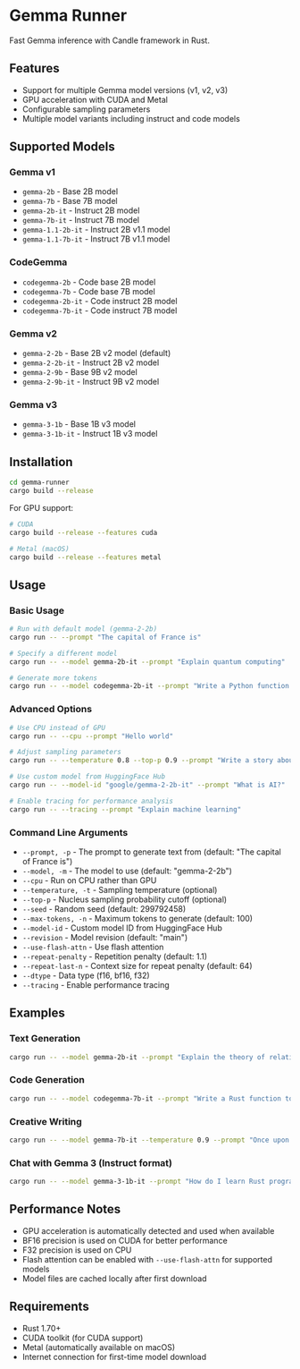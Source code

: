 # Gemma Runner

Fast Gemma inference with Candle framework in Rust.

## Features

- Support for multiple Gemma model versions (v1, v2, v3)
- GPU acceleration with CUDA and Metal
- Configurable sampling parameters
- Multiple model variants including instruct and code models

## Supported Models

### Gemma v1
- `gemma-2b` - Base 2B model
- `gemma-7b` - Base 7B model  
- `gemma-2b-it` - Instruct 2B model
- `gemma-7b-it` - Instruct 7B model
- `gemma-1.1-2b-it` - Instruct 2B v1.1 model
- `gemma-1.1-7b-it` - Instruct 7B v1.1 model

### CodeGemma
- `codegemma-2b` - Code base 2B model
- `codegemma-7b` - Code base 7B model
- `codegemma-2b-it` - Code instruct 2B model
- `codegemma-7b-it` - Code instruct 7B model

### Gemma v2
- `gemma-2-2b` - Base 2B v2 model (default)
- `gemma-2-2b-it` - Instruct 2B v2 model
- `gemma-2-9b` - Base 9B v2 model
- `gemma-2-9b-it` - Instruct 9B v2 model

### Gemma v3
- `gemma-3-1b` - Base 1B v3 model
- `gemma-3-1b-it` - Instruct 1B v3 model

## Installation

```bash
cd gemma-runner
cargo build --release
```

For GPU support:
```bash
# CUDA
cargo build --release --features cuda

# Metal (macOS)
cargo build --release --features metal
```

## Usage

### Basic Usage

```bash
# Run with default model (gemma-2-2b)
cargo run -- --prompt "The capital of France is"

# Specify a different model
cargo run -- --model gemma-2b-it --prompt "Explain quantum computing"

# Generate more tokens
cargo run -- --model codegemma-2b-it --prompt "Write a Python function to sort a list" --max-tokens 200
```

### Advanced Options

```bash
# Use CPU instead of GPU
cargo run -- --cpu --prompt "Hello world"

# Adjust sampling parameters
cargo run -- --temperature 0.8 --top-p 0.9 --prompt "Write a story about"

# Use custom model from HuggingFace Hub
cargo run -- --model-id "google/gemma-2-2b-it" --prompt "What is AI?"

# Enable tracing for performance analysis
cargo run -- --tracing --prompt "Explain machine learning"
```

### Command Line Arguments

- `--prompt, -p` - The prompt to generate text from (default: "The capital of France is")
- `--model, -m` - The model to use (default: "gemma-2-2b")
- `--cpu` - Run on CPU rather than GPU
- `--temperature, -t` - Sampling temperature (optional)
- `--top-p` - Nucleus sampling probability cutoff (optional)
- `--seed` - Random seed (default: 299792458)
- `--max-tokens, -n` - Maximum tokens to generate (default: 100)
- `--model-id` - Custom model ID from HuggingFace Hub
- `--revision` - Model revision (default: "main")
- `--use-flash-attn` - Use flash attention
- `--repeat-penalty` - Repetition penalty (default: 1.1)
- `--repeat-last-n` - Context size for repeat penalty (default: 64)
- `--dtype` - Data type (f16, bf16, f32)
- `--tracing` - Enable performance tracing

## Examples

### Text Generation
```bash
cargo run -- --model gemma-2b-it --prompt "Explain the theory of relativity" --max-tokens 150
```

### Code Generation
```bash
cargo run -- --model codegemma-7b-it --prompt "Write a Rust function to calculate factorial" --max-tokens 100
```

### Creative Writing
```bash
cargo run -- --model gemma-7b-it --temperature 0.9 --prompt "Once upon a time in a magical forest" --max-tokens 200
```

### Chat with Gemma 3 (Instruct format)
```bash
cargo run -- --model gemma-3-1b-it --prompt "How do I learn Rust programming?"
```

## Performance Notes

- GPU acceleration is automatically detected and used when available
- BF16 precision is used on CUDA for better performance
- F32 precision is used on CPU
- Flash attention can be enabled with `--use-flash-attn` for supported models
- Model files are cached locally after first download

## Requirements

- Rust 1.70+
- CUDA toolkit (for CUDA support)
- Metal (automatically available on macOS)
- Internet connection for first-time model download